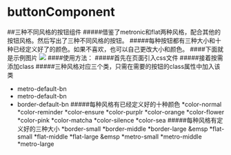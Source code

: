 # buttonComponent
##三种不同风格的按钮组件
#####借鉴了metronic和flat两种风格，配合其他的按钮风格。然后写出了三种不同风格的按钮。
#####每种按钮都有三种大小和十种已经定义好了的颜色。如果不喜欢，也可以自己更改大小和颜色。
####下面就是示例图片
![](https://github.com/PengLL/buttonComponent/raw/master/image/show.png)
####使用方法：
#####首先在页面引入css文件
#####接着按需添加class
#####三种风格对应三个类，只需在需要的按钮的class属性中加入该类
* metro-default-bn
* metro-default-bn
* border-default-bn
#####每种风格有已经定义好的十种颜色
*color-normal
*color-reminder
*color-ensure
*color-purplr
*color-orange
*color-flower
*color-pink
*color-matcha
*color-silence
*color-sea
#####每种风格有定义好的三种大小
*border-small
*border-middle
*border-large
&emsp
*flat-small
*flat-middle
*flat-large
&emsp
*metro-small
*metro-middle
*metro-large


